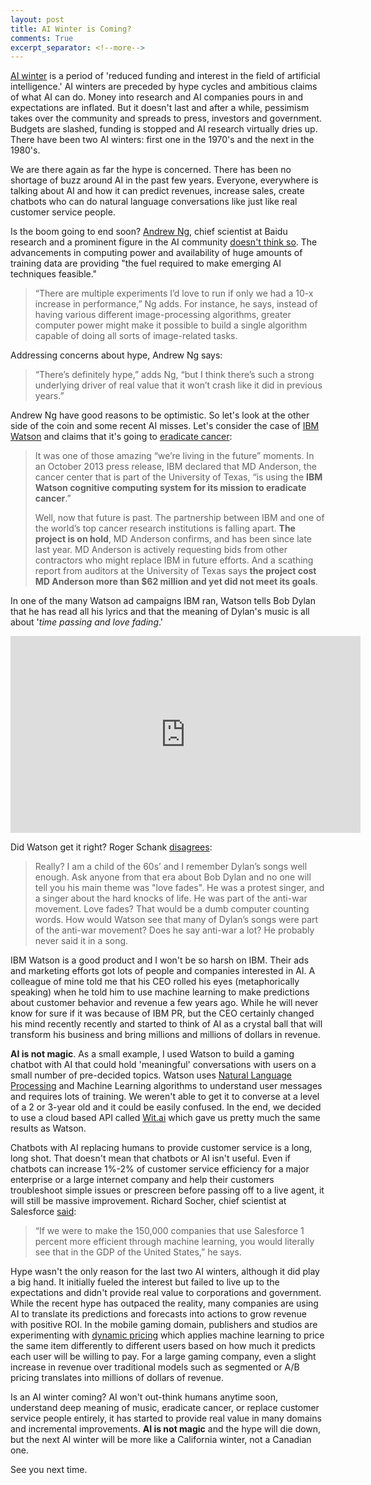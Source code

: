 ```yaml
---
layout: post
title: AI Winter is Coming?
comments: True
excerpt_separator: <!--more-->
---
```


[AI winter](https://en.wikipedia.org/wiki/AI_winter) is a period of 'reduced funding and interest in the field of artificial intelligence.' AI winters are preceded by hype cycles and ambitious claims of what AI can do. Money into research and AI companies pours in and expectations are inflated. But it doesn't last and after a while, pessimism takes over the community and spreads to press, investors and government. Budgets are slashed, funding is stopped and AI research virtually dries up. There have been two AI winters: first one in the 1970's and the next in the 1980's.

We are there again as far the hype is concerned. There has been no shortage of buzz around AI in the past few years. Everyone, everywhere is talking about AI and how it can predict revenues, increase sales, create chatbots who can do natural language conversations like just like real customer service people.

Is the boom going to end soon? [Andrew Ng](https://twitter.com/AndrewYNg), chief scientist at Baidu research and a prominent figure in the AI community [doesn't think so](https://www.technologyreview.com/s/603062/ai-winter-isnt-coming/). The advancements in computing power and availability of huge amounts of training data are providing "the fuel required to make emerging AI techniques feasible."

> “There are multiple experiments I’d love to run if only we had a 10-x increase in performance,” Ng adds. For instance, he says, instead of having various different image-processing algorithms, greater computer power might make it possible to build a single algorithm capable of doing all sorts of image-related tasks.

Addressing concerns about hype, Andrew Ng says:

> “There’s definitely hype,” adds Ng, “but I think there’s such a strong underlying driver of real value that it won’t crash like it did in previous years.”

Andrew Ng have good reasons to be optimistic. So let's look at the other side of the coin and some recent AI misses. Let's consider the case of [IBM Watson](https://www.ibm.com/watson/) and claims that it's going to [eradicate cancer](https://www.forbes.com/sites/matthewherper/2017/02/19/md-anderson-benches-ibm-watson-in-setback-for-artificial-intelligence-in-medicine/#72856f203774):

> It was one of those amazing “we’re living in the future” moments. In an October 2013 press release, IBM declared that MD Anderson, the cancer center that is part of the University of Texas, “is using the **IBM Watson cognitive computing system for its mission to eradicate cancer**.”
>
> Well, now that future is past. The partnership between IBM and one of the world’s top cancer research institutions is falling apart. **The project is on hold**, MD Anderson confirms, and has been since late last year. MD Anderson is actively requesting bids from other contractors who might replace IBM in future efforts. And a scathing report from auditors at the University of Texas says **the project cost MD Anderson more than $62 million and yet did not meet its goals**.

In one of the many Watson ad campaigns IBM ran, Watson tells Bob Dylan that he has read all his lyrics and that the meaning of Dylan's music is all about '*time passing and love fading*.'

<iframe width="560" height="315" src="https://www.youtube.com/watch?v=oMBUk-57FGU" frameborder="0" allowfullscreen></iframe>

Did Watson get it right? Roger Schank [disagrees](http://www.rogerschank.com/fraudulent-claims-made-by-IBM-about-Watson-and-AI):

> Really? I am a child of the 60s’ and I remember Dylan’s songs well enough. Ask anyone from that era about Bob Dylan and no one will tell you his main theme was "love fades". He was a protest singer, and a singer about the hard knocks of life. He was part of the anti-war movement. Love fades? That would be a dumb computer counting words. How would Watson see that many of Dylan’s songs were part of the anti-war movement? Does he say anti-war a lot? He probably never said it in a song.

IBM Watson is a good product and I won't be so harsh on IBM. Their ads and marketing efforts got lots of people and companies interested in AI. A colleague of mine told me that his CEO rolled his eyes (metaphorically speaking) when he told him to use machine learning to make predictions about customer behavior and revenue a few years ago. While he will never know for sure if it was because of IBM PR, but the CEO certainly changed his mind recently recently and started to think of AI as a crystal ball that will transform his business and bring millions and millions of dollars in revenue.

**AI is not magic**. As a small example, I used Watson to build a gaming chatbot with AI that could hold 'meaningful' conversations with users on a small number of pre-decided topics. Watson uses [Natural Language Processing](https://en.wikipedia.org/wiki/Natural_language_processing) and Machine Learning algorithms to understand user messages and requires lots of training. We weren't able to get it to converse at a level of a 2 or 3-year old and it could be easily confused. In the end, we decided to use a cloud based API called [Wit.ai](https://wit.ai/) which gave us pretty much the same results as Watson.

Chatbots with AI replacing humans to provide customer service is a long, long shot. That doesn't mean that chatbots or AI isn't useful. Even if chatbots can increase 1%-2% of customer service efficiency for a major enterprise or a large internet company and help their customers troubleshoot simple issues or prescreen before passing off to a live agent, it will still be massive improvement. Richard Socher, chief scientist at Salesforce [said](https://www.technologyreview.com/s/603062/ai-winter-isnt-coming/):

> “If we were to make the 150,000 companies that use Salesforce 1 percent more efficient through machine learning, you would literally see that in the GDP of the United States,” he says.

Hype wasn't the only reason for the last two AI winters, although it did play a big hand. It initially fueled the interest but failed to live up to the expectations and didn't provide real value to corporations and government. While the recent hype has outpaced the reality, many companies are using AI to translate its predictions and forecasts into actions to grow revenue with positive ROI. In the mobile gaming domain, publishers and studios are experimenting with [dynamic pricing](http://www.scientificrevenue.com/) which applies machine learning to price the same item differently to different users based on how much it predicts each user will be willing to pay. For a large gaming company, even a slight increase in revenue over traditional models such as segmented or A/B pricing translates into millions of dollars of revenue.

Is an AI winter coming? AI won't out-think humans anytime soon, understand deep meaning of music, eradicate cancer, or replace customer service people entirely, it has started to provide real value in many domains and incremental improvements. **AI is not magic** and the hype will die down, but the next AI winter will be more like a California winter, not a Canadian one.

See you next time.
